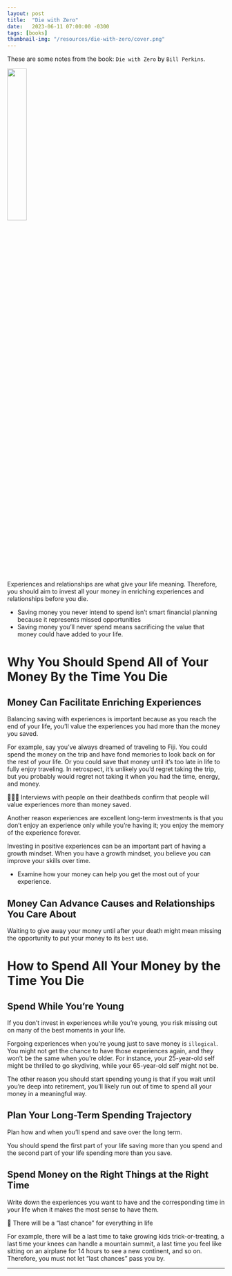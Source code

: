 ```yaml
---
layout: post
title:  "Die with Zero"
date:   2023-06-11 07:00:00 -0300
tags: [books]
thumbnail-img: "/resources/die-with-zero/cover.png"
---
```


These are some notes from the book: `Die with Zero` by `Bill Perkins`. 

<img src="{{static.static_files}}/resources/die-with-zero/cover.png" width="30%">

Experiences and relationships are what give your life meaning. Therefore, you should aim to invest all your money in enriching experiences and relationships before you die.

- Saving money you never intend to spend isn’t smart financial planning because it represents missed opportunities
- Saving money you’ll never spend means sacrificing the value that money could have added to your life.

# Why You Should Spend All of Your Money By the Time You Die

## Money Can Facilitate Enriching Experiences

Balancing saving with experiences is important because as you reach the end of your life, you’ll value the experiences you had more than the money you saved.

For example, say you’ve always dreamed of traveling to Fiji. You could spend the money on the trip and have fond memories to look back on for the rest of your life. Or you could save that money until it’s too late in life to fully enjoy traveling. In retrospect, it’s unlikely you’d regret taking the trip, but you probably would regret not taking it when you had the time, energy, and money.

<aside>
🧑🏻‍🔬 Interviews with people on their deathbeds confirm that people will value experiences more than money saved.

</aside>

Another reason experiences are excellent long-term investments is that you don’t enjoy an experience only while you’re having it; you enjoy the memory of the experience forever.

Investing in positive experiences can be an important part of having a growth mindset. When you have a growth mindset, you believe you can improve your skills over time.

- Examine how your money can help you get the most out of your experience.

## Money Can Advance Causes and Relationships You Care About

Waiting to give away your money until after your death might mean missing the opportunity to put your money to its `best` use.

# How to Spend All Your Money by the Time You Die

## Spend While You’re Young

If you don’t invest in experiences while you’re young, you risk missing out on many of the best moments in your life.

Forgoing experiences when you’re young just to save money is `illogical`. You might not get the chance to have those experiences again, and they won’t be the same when you’re older. For instance, your 25-year-old self might be thrilled to go skydiving, while your 65-year-old self might not be.

The other reason you should start spending young is that if you wait until you’re deep into retirement, you’ll likely run out of time to spend all your money in a meaningful way.

## Plan Your Long-Term Spending Trajectory

Plan how and when you’ll spend and save over the long term.

You should spend the first part of your life saving more than you spend and the second part of your life spending more than you save.

## Spend Money on the Right Things at the Right Time

Write down the experiences you want to have and the corresponding time in your life when it makes the most sense to have them.

<aside>
📌 There will be a “last chance” for everything in life

</aside>

For example, there will be a last time to take growing kids trick-or-treating, a last time your knees can handle a mountain summit, a last time you feel like sitting on an airplane for 14 hours to see a new continent, and so on. Therefore, you must not let “last chances” pass you by.

---